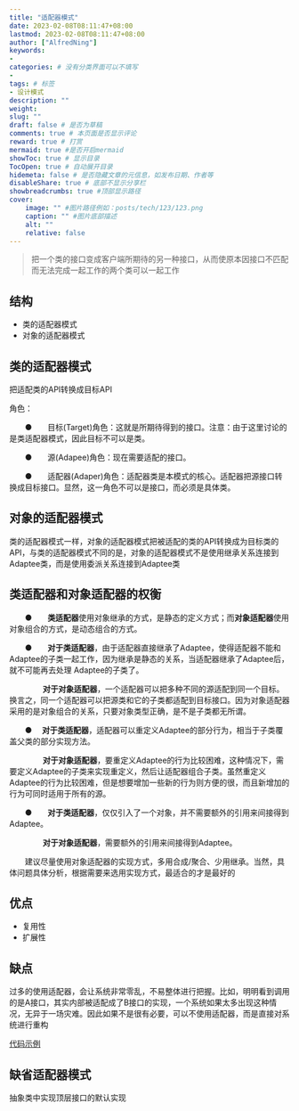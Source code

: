 ```yaml
---
title: "适配器模式"
date: 2023-02-08T08:11:47+08:00
lastmod: 2023-02-08T08:11:47+08:00
author: ["AlfredNing"]
keywords: 
- 
categories: # 没有分类界面可以不填写
- 
tags: # 标签
- 设计模式
description: ""
weight:
slug: ""
draft: false # 是否为草稿
comments: true # 本页面是否显示评论
reward: true # 打赏
mermaid: true #是否开启mermaid
showToc: true # 显示目录
TocOpen: true # 自动展开目录
hidemeta: false # 是否隐藏文章的元信息，如发布日期、作者等
disableShare: true # 底部不显示分享栏
showbreadcrumbs: true #顶部显示路径
cover:
    image: "" #图片路径例如：posts/tech/123/123.png
    caption: "" #图片底部描述
    alt: ""
    relative: false
---
```


> 把一个类的接口变成客户端所期待的另一种接口，从而使原本因接口不匹配而无法完成一起工作的两个类可以一起工作

## 结构

- 类的适配器模式
- 对象的适配器模式

## 类的适配器模式

把适配类的API转换成目标API

角色：

　　●　　目标(Target)角色：这就是所期待得到的接口。注意：由于这里讨论的是类适配器模式，因此目标不可以是类。

　　●　　源(Adapee)角色：现在需要适配的接口。

　　●　　适配器(Adaper)角色：适配器类是本模式的核心。适配器把源接口转换成目标接口。显然，这一角色不可以是接口，而必须是具体类。

## 对象的适配器模式

类的适配器模式一样，对象的适配器模式把被适配的类的API转换成为目标类的API，与类的适配器模式不同的是，对象的适配器模式不是使用继承关系连接到Adaptee类，而是使用委派关系连接到Adaptee类

## 类适配器和对象适配器的权衡

　　●　　**类适配器**使用对象继承的方式，是静态的定义方式；而**对象适配器**使用对象组合的方式，是动态组合的方式。

　　●　　**对于类适配器**，由于适配器直接继承了Adaptee，使得适配器不能和Adaptee的子类一起工作，因为继承是静态的关系，当适配器继承了Adaptee后，就不可能再去处理 Adaptee的子类了。

　　　　 **对于对象适配器**，一个适配器可以把多种不同的源适配到同一个目标。换言之，同一个适配器可以把源类和它的子类都适配到目标接口。因为对象适配器采用的是对象组合的关系，只要对象类型正确，是不是子类都无所谓。

　　●　 **对于类适配器**，适配器可以重定义Adaptee的部分行为，相当于子类覆盖父类的部分实现方法。

　　　　 **对于对象适配器**，要重定义Adaptee的行为比较困难，这种情况下，需要定义Adaptee的子类来实现重定义，然后让适配器组合子类。虽然重定义Adaptee的行为比较困难，但是想要增加一些新的行为则方便的很，而且新增加的行为可同时适用于所有的源。

　　●　　**对于类适配器**，仅仅引入了一个对象，并不需要额外的引用来间接得到Adaptee。

　　　　 **对于对象适配器**，需要额外的引用来间接得到Adaptee。

　　建议尽量使用对象适配器的实现方式，多用合成/聚合、少用继承。当然，具体问题具体分析，根据需要来选用实现方式，最适合的才是最好的

## 优点

- 复用性
- 扩展性

## 缺点

过多的使用适配器，会让系统非常零乱，不易整体进行把握。比如，明明看到调用的是A接口，其实内部被适配成了B接口的实现，一个系统如果太多出现这种情况，无异于一场灾难。因此如果不是很有必要，可以不使用适配器，而是直接对系统进行重构

[代码示例](https://github.com/AlfredNing/nq-coding/tree/main/design_pattern/src/adapter)

## 缺省适配器模式

抽象类中实现顶层接口的默认实现